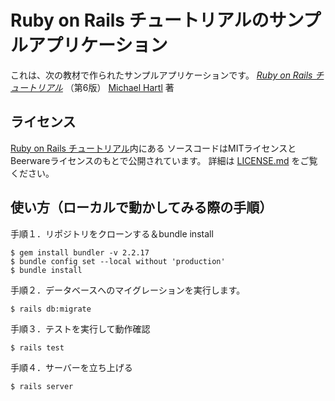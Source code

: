 # Ruby on Rails チュートリアルのサンプルアプリケーション

これは、次の教材で作られたサンプルアプリケーションです。
[*Ruby on Rails チュートリアル*](https://railstutorial.jp/)
（第6版）
[Michael Hartl](https://www.michaelhartl.com/) 著

## ライセンス

[Ruby on Rails チュートリアル](https://railstutorial.jp/)内にある
ソースコードはMITライセンスとBeerwareライセンスのもとで公開されています。
詳細は [LICENSE.md](LICENSE.md) をご覧ください。

## 使い方（ローカルで動かしてみる際の手順）

手順１．リポジトリをクローンする＆bundle install

```
$ gem install bundler -v 2.2.17
$ bundle config set --local without 'production'
$ bundle install
```

手順２．データベースへのマイグレーションを実行します。

```
$ rails db:migrate
```

手順３．テストを実行して動作確認

```
$ rails test
```

手順４．サーバーを立ち上げる

```
$ rails server
```